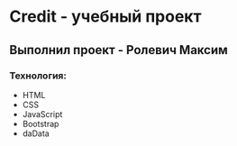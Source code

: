 # Credit - учебный проект
## Выполнил проект - Ролевич Максим
### Технология:
- HTML
- CSS
- JavaScript
- Bootstrap
- daData
